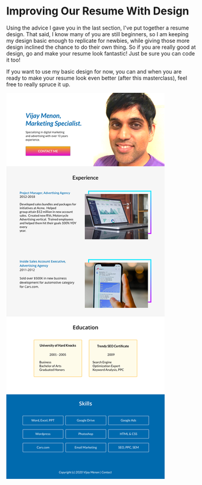 # Improving Our Resume With Design

Using the advice I gave you in the last section, I've put together a resume design.  That said, I know many of you are still beginners, so I am keeping my design basic enough to replicate for newbies, while giving those more design inclined the chance to do their own thing.  So if you are really good at design, go and make your resume look fantastic!  Just be sure you can code it too!  

If you want to use my basic design for now, you can and when you are ready to make your resume look even better (after this masterclass), feel free to really spruce it up.

![alt text](resume-pretty.jpg "Pretty Resume")